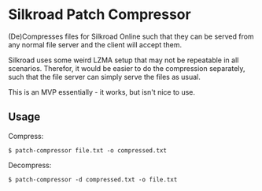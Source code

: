# Silkroad Patch Compressor

(De)Compresses files for Silkroad Online such that they can be served from any normal file server and the client
will accept them.

Silkroad uses some weird LZMA setup that may not be repeatable in all scenarios.
Therefor, it would be easier to do the compression separately, such that the file
server can simply serve the files as usual.

This is an MVP essentially - it works, but isn't nice to use.

## Usage

Compress:

```shell
$ patch-compressor file.txt -o compressed.txt
```

Decompress:

```shell
$ patch-compressor -d compressed.txt -o file.txt
```